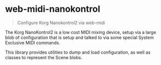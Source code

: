 # web-midi-nanokontrol

> Configure Korg Nanokontrol2 via web-midi

The Korg NanoKontrol2 is a low cost MIDI mixing device, setup via a large blob of configuration that is setup and talked to via some special System Exclusive MIDI commands.

This library provides utilities to dump and load configuration, as well as classes to represent the Scene blobs.
